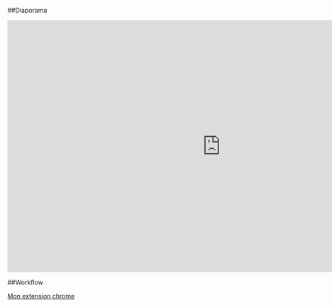 ##Diaporama
<iframe src="https://docs.google.com/presentation/d/1Dt5tMe68m37mesRcBT8OhzzAG-upjMvNb8ae5n2ZeXo/embed?start=false&loop=false&delayms=3000" frameborder="0" width="960" height="569" allowfullscreen="true" mozallowfullscreen="true" webkitallowfullscreen="true"></iframe>

##Workflow

[Mon extension chrome](https://chrome.google.com/webstore/detail/dixneuf-baptiste-app/bhbdphffljacmoeipaindghpkfnakgfj?hl=fr)